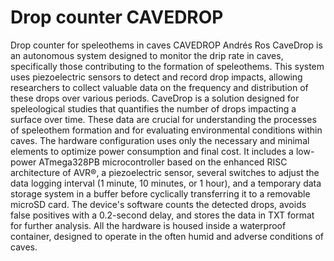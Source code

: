 # Drop counter CAVEDROP
Drop counter for speleothems in caves
CAVEDROP
Andrés Ros
CaveDrop is an autonomous system designed to monitor the drip rate in caves, specifically those contributing to the formation of speleothems. This system uses piezoelectric sensors to detect and record drop impacts, allowing researchers to collect valuable data on the frequency and distribution of these drops over various periods. CaveDrop is a solution designed for speleological studies that quantifies the number of drops impacting a surface over time. These data are crucial for understanding the processes of speleothem formation and for evaluating environmental conditions within caves.
The hardware configuration uses only the necessary and minimal elements to optimize power consumption and final cost. It includes a low-power ATmega328PB microcontroller based on the enhanced RISC architecture of AVR®, a piezoelectric sensor, several switches to adjust the data logging interval (1 minute, 10 minutes, or 1 hour), and a temporary data storage system in a buffer before cyclically transferring it to a removable microSD card. The device's software counts the detected drops, avoids false positives with a 0.2-second delay, and stores the data in TXT format for further analysis. All the hardware is housed inside a waterproof container, designed to operate in the often humid and adverse conditions of caves.
